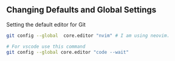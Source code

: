 ## Changing Defaults and Global Settings

Setting the default editor for Git

```bash
git config --global  core.editor "nvim" # I am using neovim.

# For vscode use this command
git config --global core.editor "code --wait"
```

